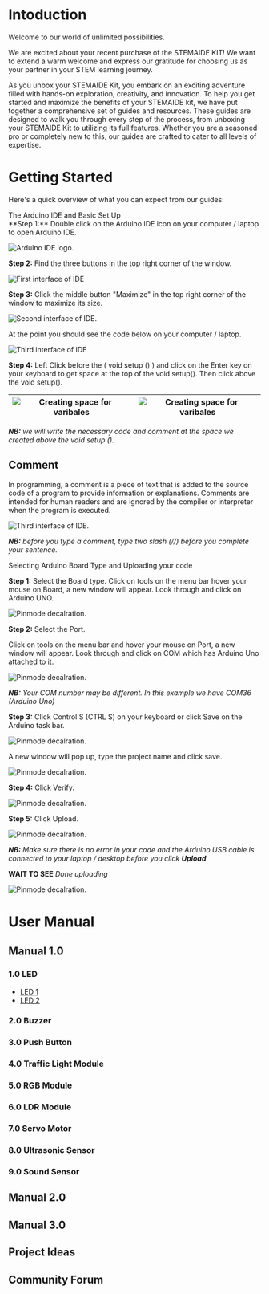 # Intoduction
 Welcome to our world of unlimited possibilities.
 
 We are excited about your recent purchase of the STEMAIDE KIT! We want to extend a warm welcome and express our gratitude for choosing us as your partner in your STEM learning journey.
 
 As you unbox your STEMAIDE Kit, you embark on an exciting adventure filled with hands-on exploration, creativity, and innovation. To help you get started and maximize the benefits of your STEMAIDE kit, we have put together a comprehensive set of guides and resources. These guides are designed to walk you through every step of the process, from unboxing your STEMAIDE Kit to utilizing its full features. Whether you are a seasoned pro or completely new to this, our guides are crafted to cater to all levels of expertise.

# Getting Started
Here's a quick overview of what you can expect from our guides:

<summary>The Arduino IDE and Basic Set Up</summary>
**Step 1:** Double click on the Arduino IDE icon on your computer / laptop to open Arduino IDE.

![Arduino IDE logo](assets/Arduino_IDE.png).

**Step 2:** Find the three buttons in the top right corner of the window.

![First interface of IDE](assets/first_arduino_interface.png)

**Step 3:** Click the middle button "Maximize" in the top right corner of the window to maximize its size.

![Second interface of IDE](assets/second_interface.png).

At the point you should see the code below on your computer / laptop.

![Third interface of IDE](assets/third_interface.png)

**Step 4:** Left Click before the ( void setup () ) and click on the Enter key on your keyboard to get space at the top of the void setup(). Then click above the void setup().

|![Creating space for varibales](assets/creating_space_1.png) | ![Creating space for varibales](assets/creating_space_2.png) |
|----------------------------------|----------------------------------|

_**NB:** we will write the necessary code and comment at the space we created above the void setup ()._

## Comment
In programming, a comment is a piece of text that is added to the source code of a program to provide information or explanations. Comments are intended for human readers and are ignored by the compiler or interpreter when the program is executed.

![Third interface of IDE](assets/comment.png).

_**NB:** before you type a comment, type two slash (//) before you complete your sentence._

<summary> Selecting Arduino Board Type and Uploading your code</summary>

**Step 1:** Select the Board type. 
Click on tools on the menu bar hover your mouse on Board, a new window will appear. Look through and click on Arduino UNO.

![Pinmode decalration](assets/select_board.png).

**Step 2:** Select the Port.

Click on tools on the menu bar and hover your mouse on Port, a new window will appear. Look through and click on COM which has Arduino Uno  attached to it.

![Pinmode decalration](assets/select_port.png).

_**NB:** Your COM number may be different. In this example we have COM36 (Arduino Uno)_

**Step 3:**  Click Control S (CTRL S) on your keyboard or click Save on the Arduino task bar.

![Pinmode decalration](assets/saving.png).

A new window will pop up, type the project name and click save.

![Pinmode decalration](assets/saving_2.png).

**Step 4:** Click Verify. 

![Pinmode decalration](assets/verify.png).

**Step 5:** Click Upload. 

![Pinmode decalration](assets/upload.png).

_**NB:** Make sure there is no error in your code and the Arduino USB cable is connected to your laptop / desktop before you click **Upload**._

**WAIT TO SEE** _Done uploading_

![Pinmode decalration](assets/done.png).

# User Manual

## Manual 1.0

### 1.0 LED

- [LED 1](docs/manuals/1.0/LED/1.LED_ON.md)
- [LED 2](docs/manuals/1.0/LED/2.LED_BLINK.md)

### 2.0 Buzzer

### 3.0 Push Button

### 4.0 Traffic Light Module

### 5.0 RGB Module

### 6.0 LDR Module

### 7.0 Servo Motor

### 8.0 Ultrasonic Sensor

### 9.0 Sound Sensor




## Manual 2.0

## Manual 3.0

## Project Ideas
## Community Forum